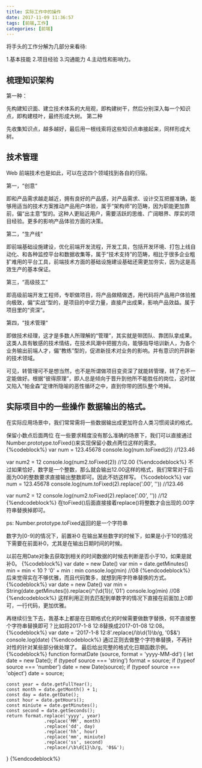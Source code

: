 ```yaml
---
title: 实际工作中的操作
date: 2017-11-09 11:36:57
tags: [前端,工作]
categories: [前端]
---
```

将手头的工作分解为几部分来看待:

1.基本技能
2.项目经验
3.沟通能力
4.主动性和影响力。

## 梳理知识架构
第一种：

先构建知识面、建立技术体系的大局观，即构建树干，然后分别深入每一个知识点，即构建枝叶，最终形成大树。
第二种

先收集知识点，越多越好，最后用一根线索将这些知识点串接起来，同样形成大树。

## 技术管理
Web 前端技术也是如此，可以在这四个领域找到各自的归宿。

第一，“创意“

即和产品需求越走越近，拥有良好的产品感，对产品需求、设计交互把握准确，能够用适当的技术方案推动产品用户体验，属于“架构师”的范畴，因为职能更加靠前，偏“出主意”型的。这种人更贴近用户，需要活跃的思维、广阔眼界、厚实的项目经验。更多的影响产品体验方面的决策。

第二，“生产线“

即前端基础设施建设，优化前端开发流程，开发工具，包括开发环境、打包上线自动化、和各种监控平台和数据收集等，属于“技术支持”的范畴，相比于很多企业粗犷难用的平台工具，前端技术方面的基础设施建设基础还需更加夯实，因为这是高效生产的基本保证。

第三，“高级技工“

即高级前端开发工程师，专职做项目，将产品做精做透，用代码将产品用户体验推向极致，偏“实战”型的，是项目的中坚力量，直接产出成果，影响产品效益。属于项目里的“资深”。

第四，“技术管理“

即做技术经理，这才是多数人所理解的“管理”，其实就是带团队、靠团队拿成果。这类人具有敏感的技术情结，在技术风潮中把握方向，能够指导培训新人，为各个业务输出前端人才，偏“教练”型的，促进新技术对业务的影响。并有意识的开辟新的技术领域。

可见，转管理可不是想当然，也不是所谓做项目变资深了就能转管理，转了也不一定能做好。根据“彼得原理”，即人总是倾向于晋升到他所不能胜任的岗位，这时就又陷入“帕金森”定律所隐喻的恶性循环之中，直到你带的团队整个垮掉。


## 实际项目中的一些操作 数据输出的格式。
在实际应用场景中，我们常常需将一些数据输出成更加符合人类习惯阅读的格式。

保留小数点后面两位
在一些要求精度没有那么准确的场景下，我们可以直接通过Number.prototype.toFixed()来实现保留小数点两位这样的需求。
{%codeblock%}
var num = 123.45678
console.log(num.toFixed(2)) //123.46

var num2 = 12
console.log(num2.toFixed(2)) //12.00
{%endcodeblock%}
不过如果恰好，数字是一个整数，那么就会输出12.00这样的格式，我们常常对于后面为00的整数要求直接输出整数即可。因此不妨这样写。
{%codeblock%}
var num = 123.45678
console.log(num.toFixed(2).replace('.00', '')) //123.46

var num2 = 12
console.log(num2.toFixed(2).replace('.00', '')) //12
{%endcodeblock%}
在toFixed()后面直接接着replace()将整数才会出现的.00字符串替换掉即可。

ps: Number.prototype.toFixed返回的是一个字符串

数字为[0-9]的情况下，前置补0
在输出某些数字的时候下，如果是小于10的情况下需要在前面补0，尤其是在输出日期时间的时候。

以前在用Date对象去获取到相关的时间数据的时候去判断是否小于10，如果是就补0。
{%codeblock%}
var date = new Date()
var min = date.getMinutes()
min = min < 10 ? '0' + min : min
console.log(min) //08
{%endcodeblock%}
后来觉得实在不够优雅，而且代码繁多，就想到用字符串替换的方式。
{%codeblock%}
var date = new Date()
var min = String(date.getMinutes()).replace(/^(\d{1})$/, '0$1')
console.log(min) //08
{%endcodeblock%}
这样利用正则去匹配到单数字的情况下直接在前面加上0即可，一行代码，更加优雅。

再继续衍生下去，我基本上都是在日期格式化的时候需要做数字替换，何不直接整个字符串替换即可？比如将2017-1-8 12:8替换成2017-01-08 12:08。
{%codeblock%}
var date = '2017-1-8 12:8'.replace(/\b\d{1}\b/g, '0$&')
console.log(date)
{%endcodeblock%}
通过正则去做整个字符串替换，不再针对性的针对某些部分做处理了。 最后给出完整的格式化日期函数示例。
{%codeblock%}
function formatDate (source,  format = 'yyyy-MM-dd') {
    let date = new Date();
    if (typeof source === 'string') format = source;
    if (typeof source === 'number') date = new Date(source);
    if (typeof source === 'object') date = source;

    const year = date.getFullYear();
    const month = date.getMonth() + 1;
    const day = date.getDate();
    const hour = date.getHours();
    const miniute = date.getMinutes();
    const second = date.getSeconds();
    return format.replace('yyyy', year)
                  .replace('MM', month)
                  .replace('dd', day)
                  .replace('hh', hour)
                  .replace('mm', miniute)
                  .replace('ss', second)
                  .replace(/\b\d{1}\b/g, '0$&');
}
{%endcodeblock%}